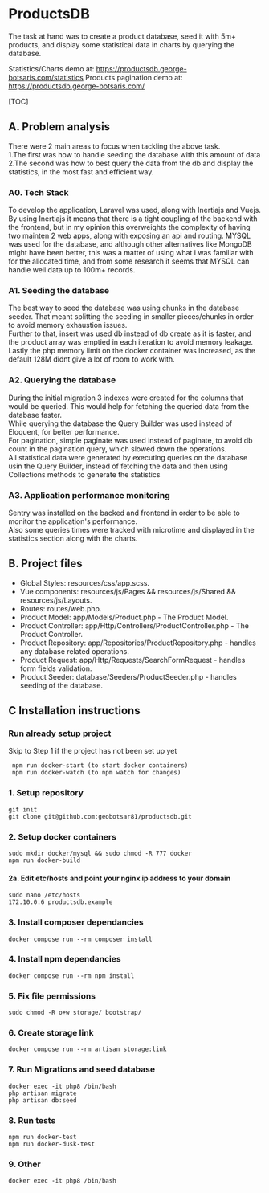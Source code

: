 # ProductsDB

The task at hand was to create a product database, seed it with 5m+ products, and display some statistical data in charts by querying the database.

Statistics/Charts demo at: https://productsdb.george-botsaris.com/statistics
Products pagination demo at: https://productsdb.george-botsaris.com/

[TOC]

## A. Problem analysis

There were 2 main areas to focus when tackling the above task.  
1.The first was how to handle seeding the database with this amount of data
2.The second was how to best query the data from the db and display the statistics, in the most fast and efficient way.

### A0. Tech Stack

To develop the application, Laravel was used, along with Inertiajs and Vuejs. By using Inertiajs it means that there is a tight coupling of the backend with the frontend, but in my opinion this overweights the complexity of having two mainten 2 web apps, along with exposing an api and routing.
MYSQL was used for the database, and although other alternatives like MongoDB might have been better, this was a matter of using what i was familiar with for the allocated time, and from some research it seems that MYSQL can handle well data up to 100m+ records.

### A1. Seeding the database

The best way to seed the database was using chunks in the database seeder. That meant splitting the seeding in smaller pieces/chunks in order to avoid memory exhaustion issues.  
Further to that, insert was used db instead of db create as it is faster, and the product array was emptied in each iteration to avoid memory leakage. Lastly the php memory limit on the docker container was increased, as the default 128M didnt give a lot of room to work with.

### A2. Querying the database

During the initial migration 3 indexes were created for the columns that would be queried. This would help for fetching the queried data from the database faster.  
While querying the database the Query Builder was used instead of Eloquent, for better performance.  
For pagination, simple paginate was used instead of paginate, to avoid db count in the pagination query, which slowed down the operations.  
All statistical data were generated by executing queries on the database usin the Query Builder, instead of fetching the data and then using Collections methods to generate the statistics

### A3. Application performance monitoring

Sentry was installed on the backed and frontend in order to be able to monitor the application's performance.  
Also some queries times were tracked with microtime and displayed in the statistics section along with the charts.

## B. Project files

-   Global Styles: resources/css/app.scss.
-   Vue components: resources/js/Pages && resources/js/Shared && resources/js/Layouts.
-   Routes: routes/web.php.
-   Product Model: app/Models/Product.php - The Product Model.
-   Product Controller: app/Http/Controllers/ProductController.php - The Product Controller.
-   Product Repository: app/Repositories/ProductRepository.php - handles any database related operations.
-   Product Request: app/Http/Requests/SearchFormRequest - handles form fields validation.
-   Product Seeder: database/Seeders/ProductSeeder.php - handles seeding of the database.

## C Installation instructions

### Run already setup project

Skip to Step 1 if the project has not been set up yet

     npm run docker-start (to start docker containers)
     npm run docker-watch (to npm watch for changes)

### 1. Setup repository

    git init
    git clone git@github.com:geobotsar81/productsdb.git

### 2. Setup docker containers

    sudo mkdir docker/mysql && sudo chmod -R 777 docker
    npm run docker-build

#### 2a. Edit etc/hosts and point your nginx ip address to your domain

    sudo nano /etc/hosts
    172.10.0.6 productsdb.example

### 3. Install composer dependancies

    docker compose run --rm composer install

### 4. Install npm dependancies

    docker compose run --rm npm install

### 5. Fix file permissions

    sudo chmod -R o+w storage/ bootstrap/

### 6. Create storage link

    docker compose run --rm artisan storage:link

### 7. Run Migrations and seed database

    docker exec -it php8 /bin/bash
    php artisan migrate
    php artisan db:seed

### 8. Run tests

    npm run docker-test
    npm run docker-dusk-test

### 9. Other

    docker exec -it php8 /bin/bash
